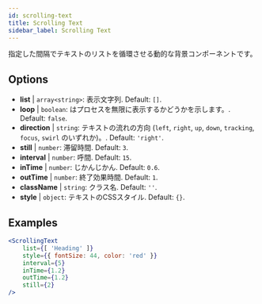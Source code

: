 ```yaml
---
id: scrolling-text
title: Scrolling Text
sidebar_label: Scrolling Text
---
```


指定した間隔でテキストのリストを循環させる動的な背景コンポーネントです。

## Options

* __list__ | `array<string>`: 表示文字列. Default: `[]`.
* __loop__ | `boolean`: はプロセスを無限に表示するかどうかを示します。. Default: `false`.
* __direction__ | `string`: テキストの流れの方向 (`left`, `right`, `up`, `down`, `tracking`, `focus`, `swirl` のいずれか)。. Default: `'right'`.
* __still__ | `number`: 滞留時間. Default: `3`.
* __interval__ | `number`: 呼間. Default: `15`.
* __inTime__ | `number`: じかんじかん. Default: `0.6`.
* __outTime__ | `number`: 終了効果時間. Default: `1`.
* __className__ | `string`: クラス名. Default: `''`.
* __style__ | `object`: テキストのCSSスタイル. Default: `{}`.


## Examples

```jsx live
<ScrollingText
    list={[ 'Heading' ]}
    style={{ fontSize: 44, color: 'red' }}
    interval={5}
    inTime={1.2}
    outTime={1.2}
    still={2}
/>
```




